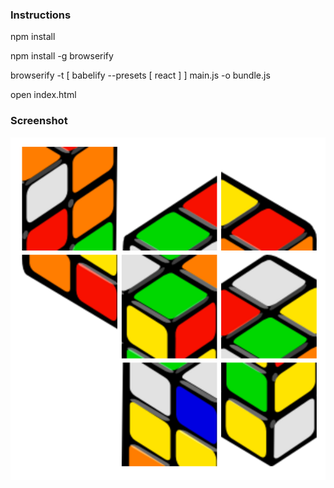 
### Instructions

npm install

npm install -g browserify

browserify -t [ babelify --presets [ react ] ] main.js -o bundle.js

open index.html


### Screenshot

![Screenshot](index_html.png)
